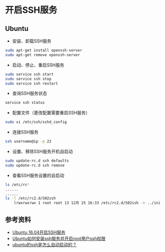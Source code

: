 # 开启SSH服务

## Ubuntu

* 安装、卸载SSH服务
```bash
sudo apt-get install openssh-server
sudo apt-get remove openssh-server
```

* 启动、停止、重启SSH服务
```bash
sudo service ssh start
sudo service ssh stop
sudo service ssh restart
```

* 查询SSH服务状态
```bash
service ssh status
```

* 配置文件（更改配置需要重启SSH服务）
```bash
sudo vi /etc/ssh/sshd_config
```

* 连接SSH服务
```bash
ssh username@ip -p 22
```

* 设置、移除SSH服务开机自启动
```bash
sudo update-rc.d ssh defaults
sudo update-rc.d ssh remove
```

* 查看SSH服务设置的自启动
```bash
ls /etc/rc*
......
......
ls -l /etc/rc2.d/S02ssh
    lrwxrwxrwx 1 root root 13 12月 25 16:33 /etc/rc2.d/S02ssh -> ../init.d/ssh
```

## 参考资料
* [Ubuntu 16.04开启SSH服务](https://www.cnblogs.com/EasonJim/p/7189509.html)
* [Ubuntu如何安装ssh服务并开启root用户ssh权限](https://jingyan.baidu.com/article/09ea3ede459728c0aede39f1.html)
* [ubuntu的ssh是怎么自动启动的？](https://bbs.csdn.net/topics/350230361)